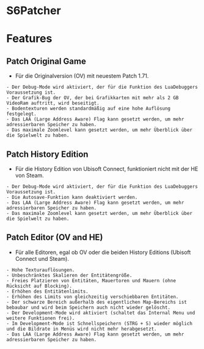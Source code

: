 # S6Patcher

# Features

## Patch Original Game
- Für die Originalversion (OV) mit neuestem Patch 1.71.
```
- Der Debug-Mode wird aktiviert, der für die Funktion des LuaDebuggers Voraussetzung ist.
- Der Grafik-Bug der OV, der bei Grafikkarten mit mehr als 2 GB VideoRam auftritt, wird beseitigt.
- Bodentexturen werden standardmäßig auf eine hohe Auflösung festgelegt.
- Das LAA (Large Address Aware) Flag kann gesetzt werden, um mehr adressierbaren Speicher zu haben.
- Das maximale Zoomlevel kann gesetzt werden, um mehr Überblick über die Spielwelt zu haben.
```
## Patch History Edition
- Für die History Edition von Ubisoft Connect, funktioniert nicht mit der HE von Steam.
```
- Der Debug-Mode wird aktiviert, der für die Funktion des LuaDebuggers Voraussetzung ist.
- Die Autosave-Funktion kann deaktiviert werden.
- Das LAA (Large Address Aware) Flag kann gesetzt werden, um mehr adressierbaren Speicher zu haben.
- Das maximale Zoomlevel kann gesetzt werden, um mehr Überblick über die Spielwelt zu haben.
```
## Patch Editor (OV and HE)
- Für alle Editoren, egal ob OV oder die beiden History Editions (Ubisoft Connect und Steam).
```
- Hohe Texturauflösungen.
- Unbeschränktes Skalieren der Entitätengröße.
- Freies Platzieren von Entitäten, Mauertoren und Mauern (ohne Rücksicht auf Blocking).
- Erhöhen des Entitätenlimits.
- Erhöhen des Limits von gleichzeitig verschiebbaren Entitäten.
- Der schwarze Bereich außerhalb des eigentlichen Map-Bereichs ist bebaubar und wird beim Speichern auch nicht wieder gelöscht.
- Der Development-Mode wird aktiviert (schaltet das Internal Menu und weitere Funktionen frei).
- Im Development-Mode ist Schnellspeichern (STRG + S) wieder möglich und die Bildrate in Menüs wird nicht mehr herabgesetzt.
- Das LAA (Large Address Aware) Flag kann gesetzt werden, um mehr adressierbaren Speicher zu haben.
```

